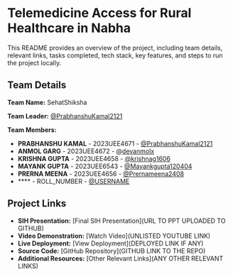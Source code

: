 # Telemedicine Access for Rural Healthcare in Nabha

This README provides an overview of the project, including team details, relevant links, tasks completed, tech stack, key features, and steps to run the project locally.

## Team Details

**Team Name:** SehatShiksha

**Team Leader:** [@PrabhanshuKamal2121](https://github.com/PrabhanshuKamal2121)

**Team Members:**

- **PRABHANSHU KAMAL** - 2023UEE4671 - [@PrabhanshuKamal2121](https://github.com/PrabhanshuKamal2121)
- **ANMOL GARG** - 2023UEE4672 - @[devanmolx](https://github.com/devanmolx)
- **KRISHNA GUPTA** - 2023UEE4658 - [@krishnag1606](https://github.com/krishnag1606)
- **MAYANK GUPTA** - 2023UEE6543 - [@Mayankgupta120404](https://github.com/Mayankgupta120404)
- **PRERNA MEENA** - 2023UEE4656 - [@Prernameena2408](https://github.com/Prernameena2408)
- **** - ROLL_NUMBER - [@USERNAME](https://github.com/USERNAME)

## Project Links

- **SIH Presentation:** [Final SIH Presentation](URL TO PPT UPLOADED TO GITHUB)
- **Video Demonstration:** [Watch Video](UNLISTED YOUTUBE LINK)
- **Live Deployment:** [View Deployment](DEPLOYED LINK IF ANY)
- **Source Code:** [GitHub Repository](GITHUB LINK TO THE REPO)
- **Additional Resources:** [Other Relevant Links](ANY OTHER RELEVANT LINKS)

